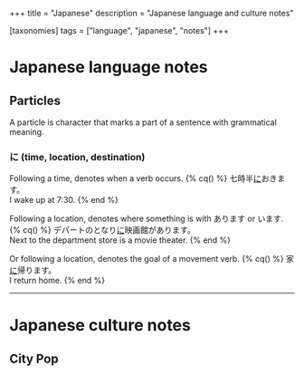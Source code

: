 +++
title = "Japanese"
description = "Japanese language and culture notes"

[taxonomies]
tags = ["language", "japanese", "notes"]
+++

# Japanese language notes

## Particles

A particle is character that marks a part of a sentence with grammatical meaning.

### に (time, location, destination)
Following a time, denotes when a verb occurs.
{% cq() %}
<fg t="しちじはん">七時半</fg><u>に</u>おきます。</br>
I wake up at 7:30.
{% end %}

Following a location, denotes where something is with あります or います.
{% cq() %}
デパートのとなり<u>に</u><fg t="えいがかん">映画館</fg>があります。</br>
Next to the department store is a movie theater.
{% end %}

Or following a location, denotes the goal of a movement verb.
{% cq() %}
<fg t="いえ">家</fg><u>に</u><fg t="かえ">帰</fg>ります。</br>
I return home.
{% end %}

---

# Japanese culture notes

## City Pop
